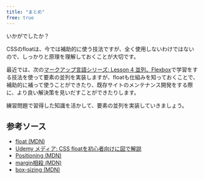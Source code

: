 ```yaml
---
title: "まとめ"
free: true
---
```


いかがでしたか？

CSSのfloatは、今では補助的に使う技法ですが、全く使用しないわけではないので、しっかりと原理を理解しておくことが大切です。

最近では、次の[マークアップ言語シリーズ: Lesson 4 並列、Flexbox](https://zenn.dev/arisa_dev/books/markup-lesson4)で学習をする技法を使って要素の並列を実装しますが、floatも仕組みを知っておくことで、補助的に補って使うことができたり、既存サイトのメンテナンス開発をする際に、より良い解決策を見いだすことができたりします。

練習問題で習得した知識を活かして、要素の並列を実装していきましょう。

## 参考ソース

* [float (MDN)](https://developer.mozilla.org/ja/docs/Learn/CSS/CSS_layout/Floats)
* [Udemy メディア: CSS floatを初心者向けに図で解説](https://udemy.benesse.co.jp/development/web/css-float.html)
* [Positioning (MDN)](https://developer.mozilla.org/ja/docs/Learn/CSS/CSS_layout/Positioning)
* [margin相殺 (MDN)](https://developer.mozilla.org/ja/docs/Web/CSS/CSS_Box_Model/Mastering_margin_collapsing)
* [box-sizing (MDN)](https://developer.mozilla.org/ja/docs/Web/CSS/box-sizing)